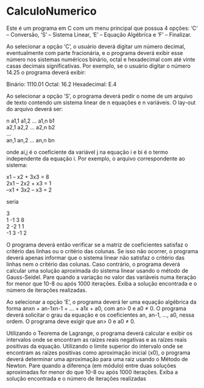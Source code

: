 # CalculoNumerico

Este é um programa em C com um menu principal que possua 4 opções: ‘C’ – Conversão, ‘S’ – Sistema Linear, ‘E’ – Equação Algébrica e ‘F’ – Finalizar.

Ao selecionar a opção ‘C’, o usuário deverá digitar um número decimal, eventualmente com parte fracionária, e o programa deverá exibir esse número nos sistemas numéricos binário, octal e hexadecimal com até vinte casas decimais significativas. Por exemplo, se o usuário digitar o número 14.25 o programa deverá exibir:

Binário: 1110.01
Octal: 16.2
Hexadecimal: E.4

Ao selecionar a opção ‘S’, o programa deverá pedir o nome de um arquivo de texto contendo um sistema linear de n equações e n variáveis. O lay-out do arquivo deverá ser:

n
a1,1 a1,2 ... a1,n b1  
a2,1 a2,2 ... a2,n b2  
...  
an,1 an,2 ... an,n bn  

onde ai,j é o coeficiente da variável j na equação i e bi é o termo independente da equação i. Por exemplo, o arquivo correspondente ao sistema:

 x1 –  x2 + 3x3 =  8  
2x1 – 2x2 +  x3 =  1  
–x1 + 3x2 –  x3 =  2  

seria

 3  
 1 -1  3  8  
 2 -2  1  1  
-1  3 -1  2  

O programa deverá então verificar se a matriz de coeficientes satisfaz o critério das linhas ou o critério das colunas. Se isso não ocorrer, o programa deverá apenas informar que o sistema linear não satisfaz o critério das linhas nem o critério das colunas. Caso contrário, o programa deverá calcular uma solução aproximada do sistema linear usando o método de Gauss-Seidel. Pare quando a variação no valor das variáveis numa iteração for menor que  10-8 ou após 1000 iterações. Exiba a solução encontrada e o número de iterações realizadas.

Ao selecionar a opção ‘E’, o programa deverá ler uma equação algébrica da forma anxn + an-1xn-1 + ... + a1x + a0, com an> 0 e a0 ≠ 0. O programa deverá solicitar o grau da equação e os coeficientes an, an-1, ..., a0, nessa ordem. O programa deve exigir que an> 0 e a0 ≠ 0. 

Utilizando o Teorema de Lagrange, o programa deverá calcular e exibir os intervalos onde se encontram as raízes reais negativas e as raízes reais positivas da equação. Utilizando o limite superior do intervalo onde se encontram as raízes positivas como aproximação inicial (x0), o programa deverá determinar uma aproximação para uma raiz usando o Método de Newton. Pare quando a diferença (em módulo) entre duas soluções aproximadas for menor do que 10-8 ou após 1000 iterações. Exiba a solução encontrada e o número de iterações realizadas
